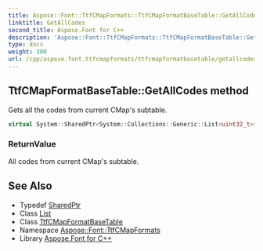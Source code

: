```yaml
---
title: Aspose::Font::TtfCMapFormats::TtfCMapFormatBaseTable::GetAllCodes method
linktitle: GetAllCodes
second_title: Aspose.Font for C++
description: 'Aspose::Font::TtfCMapFormats::TtfCMapFormatBaseTable::GetAllCodes method. Gets all the codes from current CMap''s subtable in C++.'
type: docs
weight: 300
url: /cpp/aspose.font.ttfcmapformats/ttfcmapformatbasetable/getallcodes/
---
```

## TtfCMapFormatBaseTable::GetAllCodes method


Gets all the codes from current CMap's subtable.

```cpp
virtual System::SharedPtr<System::Collections::Generic::List<uint32_t>> Aspose::Font::TtfCMapFormats::TtfCMapFormatBaseTable::GetAllCodes()
```


### ReturnValue

All codes from current CMap's subtable.

## See Also

* Typedef [SharedPtr](../../../system/sharedptr/)
* Class [List](../../../system.collections.generic/list/)
* Class [TtfCMapFormatBaseTable](../)
* Namespace [Aspose::Font::TtfCMapFormats](../../)
* Library [Aspose.Font for C++](../../../)
